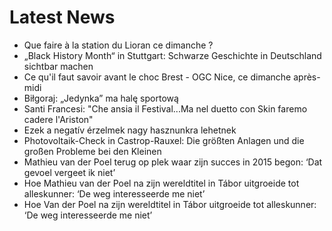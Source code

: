 # Latest News
-  Que faire à la station du Lioran ce dimanche ?
-  „Black History Month“ in Stuttgart: Schwarze Geschichte in Deutschland sichtbar machen
-  Ce qu'il faut savoir avant le choc Brest - OGC Nice, ce dimanche après-midi
-  Biłgoraj: „Jedynka” ma halę sportową
-  Santi Francesi: "Che ansia il Festival...Ma nel duetto con Skin faremo cadere l'Ariston"
-  Ezek a negatív érzelmek nagy hasznunkra lehetnek
-  Photovoltaik-Check in Castrop-Rauxel: Die größten Anlagen und die großen Probleme bei den Kleinen
-  Mathieu van der Poel terug op plek waar zijn succes in 2015 begon: ‘Dat gevoel vergeet ik niet’
-  Hoe Mathieu van der Poel na zijn wereldtitel in Tábor uitgroeide tot alleskunner: ‘De weg interesseerde me niet’
-  Hoe Van der Poel na zijn wereldtitel in Tábor uitgroeide tot alleskunner: ‘De weg interesseerde me niet’
